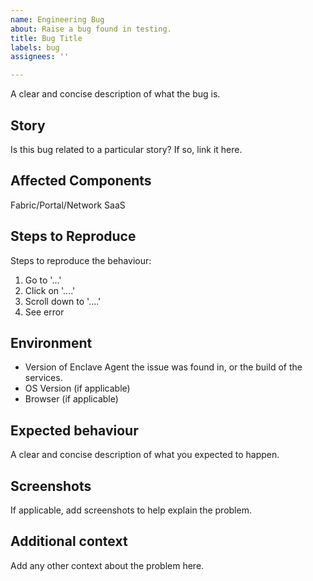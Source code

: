 ```yaml
---
name: Engineering Bug
about: Raise a bug found in testing.
title: Bug Title
labels: bug
assignees: ''

---
```


A clear and concise description of what the bug is.

## Story

Is this bug related to a particular story? If so, link it here.

## Affected Components

Fabric/Portal/Network SaaS

## Steps to Reproduce

Steps to reproduce the behaviour:
1. Go to '...'
2. Click on '....'
3. Scroll down to '....'
4. See error

## Environment

- Version of Enclave Agent the issue was found in, or the build of the services.
- OS Version (if applicable)
- Browser (if applicable)

## Expected behaviour

A clear and concise description of what you expected to happen.

## Screenshots

If applicable, add screenshots to help explain the problem.

## Additional context

Add any other context about the problem here.
